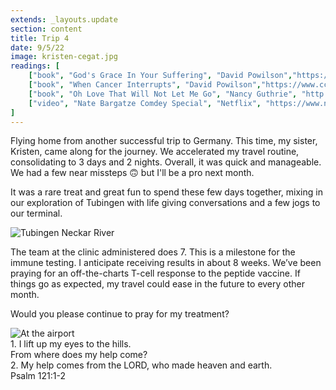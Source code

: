 ```yaml
---
extends: _layouts.update
section: content
title: Trip 4
date: 9/5/22
image: kristen-cegat.jpg
readings: [
    ["book", "God's Grace In Your Suffering", "David Powilson","https://www.crossway.org/books/gods-grace-in-your-suffering-tpb/"],
    ["book", "When Cancer Interrupts", "David Powilson","https://www.ccef.org/book/when-cancer-interrupts-2/"],
    ["book", "Oh Love That Will Not Let Me Go", "Nancy Guthrie", "http://www.google.com"],
    ["video", "Nate Bargatze Comdey Special", "Netflix", "https://www.netflix.com/title/81248586"],
]
---
```


Flying home from another successful trip to Germany. This time, my sister, Kristen, came along for the journey. We accelerated my travel routine, consolidating to 3 days and 2 nights. Overall, it was quick and manageable. We had a few near missteps 🙃 but I'll be a pro next month. 

It was a rare treat and great fun to spend these few days together, mixing in our exploration of Tubingen with life giving conversations and a few jogs to our terminal.

<img alt="Tubingen Neckar River" src="/assets/images/tubes-river-bridge.jpg" />

The team at the clinic administered does 7. This is a milestone for the immune testing. I anticipate receiving results in about 8 weeks. We’ve been praying for an off-the-charts T-cell response to the peptide vaccine. If things go as expected, my travel could ease in the future to every other month. 

Would you please continue to pray for my treatment? 

<img alt="At the airport" src="/assets/images/kristen-airport.jpg" />

<x-blockquote class="font-mono">
    <div><span class="text-sm font-semibold">1.</span> I lift up my eyes to the hills.</div>
    <div class="ml-6">From where does my help come?</div>
    <div class="mt-4"><span class="text-sm font-semibold">2.</span> My help comes from the LORD, who made heaven and earth.</div>
    <div class="mt-4">Psalm 121:1-2</div>
</x-blockquote>